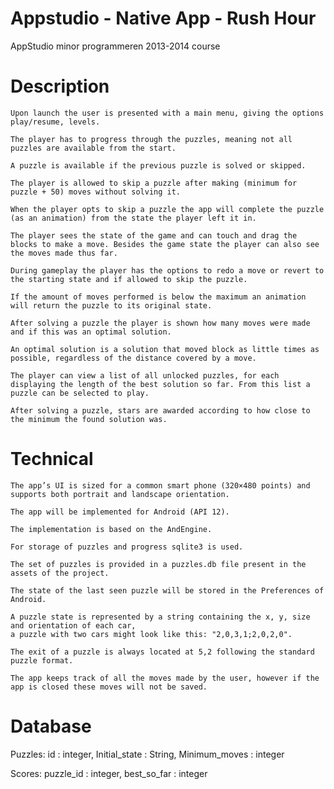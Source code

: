 Appstudio - Native App - Rush Hour
=========

AppStudio minor programmeren 2013-2014 course


Description
========

    Upon launch the user is presented with a main menu, giving the options play/resume, levels.
    
    The player has to progress through the puzzles, meaning not all puzzles are available from the start.

    A puzzle is available if the previous puzzle is solved or skipped.

    The player is allowed to skip a puzzle after making (minimum for puzzle + 50) moves without solving it.
  
    When the player opts to skip a puzzle the app will complete the puzzle (as an animation) from the state the player left it in.

    The player sees the state of the game and can touch and drag the blocks to make a move. Besides the game state the player can also see the moves made thus far.

    During gameplay the player has the options to redo a move or revert to the starting state and if allowed to skip the puzzle.
    
    If the amount of moves performed is below the maximum an animation will return the puzzle to its original state.

    After solving a puzzle the player is shown how many moves were made and if this was an optimal solution.

    An optimal solution is a solution that moved block as little times as possible, regardless of the distance covered by a move.
    
    The player can view a list of all unlocked puzzles, for each displaying the length of the best solution so far. From this list a puzzle can be selected to play.

    After solving a puzzle, stars are awarded according to how close to the minimum the found solution was.

Technical
========

    The app’s UI is sized for a common smart phone (320×480 points) and supports both portrait and landscape orientation.

    The app will be implemented for Android (API 12).
    
    The implementation is based on the AndEngine.
    
    For storage of puzzles and progress sqlite3 is used.
    
    The set of puzzles is provided in a puzzles.db file present in the assets of the project.
    
    The state of the last seen puzzle will be stored in the Preferences of Android.
    
    A puzzle state is represented by a string containing the x, y, size and orientation of each car,
    a puzzle with two cars might look like this: "2,0,3,1;2,0,2,0".
    
    The exit of a puzzle is always located at 5,2 following the standard puzzle format.
    
    The app keeps track of all the moves made by the user, however if the  app is closed these moves will not be saved.
    
Database
========

Puzzles:
    id : integer, Initial_state : String, Minimum_moves : integer
    
Scores:
    puzzle_id : integer, best_so_far : integer

